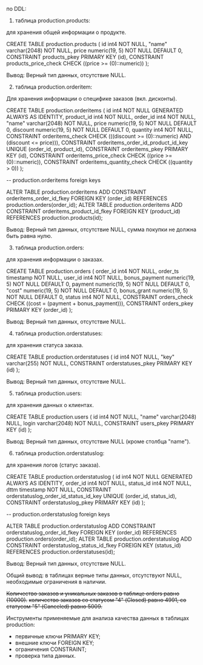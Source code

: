 по DDL:

1) таблица production.products:

для хранения общей информации о продукте.

CREATE TABLE production.products (
	id int4 NOT NULL,
	"name" varchar(2048) NOT NULL,
	price numeric(19, 5) NOT NULL DEFAULT 0,
	CONSTRAINT products_pkey PRIMARY KEY (id),
	CONSTRAINT products_price_check CHECK ((price >= (0)::numeric))
);

Вывод: Верный тип данных, отсутствие NULL.


2) таблица production.orderitem: 

Для хранения информации о специфике заказов (вкл. дисконты).


CREATE TABLE production.orderitems (
	id int4 NOT NULL GENERATED ALWAYS AS IDENTITY,
	product_id int4 NOT NULL,
	order_id int4 NOT NULL,
	"name" varchar(2048) NOT NULL,
	price numeric(19, 5) NOT NULL DEFAULT 0,
	discount numeric(19, 5) NOT NULL DEFAULT 0,
	quantity int4 NOT NULL,
	CONSTRAINT orderitems_check CHECK (((discount >= (0)::numeric) AND (discount <= price))),
	CONSTRAINT orderitems_order_id_product_id_key UNIQUE (order_id, product_id),
	CONSTRAINT orderitems_pkey PRIMARY KEY (id),
	CONSTRAINT orderitems_price_check CHECK ((price >= (0)::numeric)),
	CONSTRAINT orderitems_quantity_check CHECK ((quantity > 0))
);


-- production.orderitems foreign keys

ALTER TABLE production.orderitems ADD CONSTRAINT orderitems_order_id_fkey FOREIGN KEY (order_id) REFERENCES production.orders(order_id);
ALTER TABLE production.orderitems ADD CONSTRAINT orderitems_product_id_fkey FOREIGN KEY (product_id) REFERENCES production.products(id);

Вывод: Верный тип данных, отсутствие NULL, сумма покупки не должна быть равна нулю. 



3) таблица production.orders:

для хранения информации о заказах.

CREATE TABLE production.orders (
	order_id int4 NOT NULL,
	order_ts timestamp NOT NULL,
	user_id int4 NOT NULL,
	bonus_payment numeric(19, 5) NOT NULL DEFAULT 0,
	payment numeric(19, 5) NOT NULL DEFAULT 0,
	"cost" numeric(19, 5) NOT NULL DEFAULT 0,
	bonus_grant numeric(19, 5) NOT NULL DEFAULT 0,
	status int4 NOT NULL,
	CONSTRAINT orders_check CHECK ((cost = (payment + bonus_payment))),
	CONSTRAINT orders_pkey PRIMARY KEY (order_id)
);

Вывод: Верный тип данных, отсутствие NULL.

4) таблица production.orderstatuses: 
   
для хранения статуса заказа.

CREATE TABLE production.orderstatuses (
	id int4 NOT NULL,
	"key" varchar(255) NOT NULL,
	CONSTRAINT orderstatuses_pkey PRIMARY KEY (id)
);

Вывод: Верный тип данных, отсутствие NULL.

5) таблица production.users: 

для хранения данных о клиентах.

CREATE TABLE production.users (
	id int4 NOT NULL,
	"name" varchar(2048) NULL,
	login varchar(2048) NOT NULL,
	CONSTRAINT users_pkey PRIMARY KEY (id)
);

Вывод: Верный тип данных, отсутствие NULL (кроме столбца "name").

6) таблица production.orderstatuslog: 

для хранения логов (статус заказа).

CREATE TABLE production.orderstatuslog (
	id int4 NOT NULL GENERATED ALWAYS AS IDENTITY,
	order_id int4 NOT NULL,
	status_id int4 NOT NULL,
	dttm timestamp NOT NULL,
	CONSTRAINT orderstatuslog_order_id_status_id_key UNIQUE (order_id, status_id),
	CONSTRAINT orderstatuslog_pkey PRIMARY KEY (id)
);

-- production.orderstatuslog foreign keys

ALTER TABLE production.orderstatuslog ADD CONSTRAINT orderstatuslog_order_id_fkey FOREIGN KEY (order_id) REFERENCES production.orders(order_id);
ALTER TABLE production.orderstatuslog ADD CONSTRAINT orderstatuslog_status_id_fkey FOREIGN KEY (status_id) REFERENCES production.orderstatuses(id);

Вывод: Верный тип данных, отсутствие NULL.

Общий вывод: в таблицах верные типы данных, отсутствуют NULL, необходимые ограничения в наличии. 

~~Количество заказов и уникальных заказов в таблице orders равно (10000).~~
~~количество заказов со статусом "4" (Closed) равно 4991, со статусом "5" (Canceled) равно 5009.~~

Инструменты применяемые для анализа качества данных в таблицах production:
- первичные ключи PRIMARY KEY;
- внешние ключи FOREIGN KEY;
- ограничения CONSTRAINT;
- проверка типа данных. 

